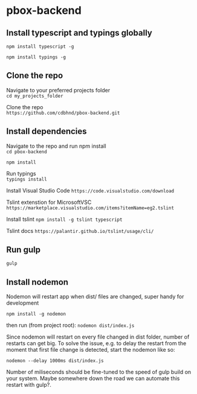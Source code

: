 # pbox-backend

## Install typescript and typings globally  
`npm install typescript -g`  

`npm install typings -g` 

## Clone the repo
Navigate to your preferred projects folder  
`cd my_projects_folder`  

Clone the repo  
`https://github.com/cdbhnd/pbox-backend.git`  
  
## Install dependencies  

Navigate to the repo and run npm install  
`cd pbox-backend`  

`npm install`  

Run typings  
`typings install`

Install Visual Studio Code
`https://code.visualstudio.com/download`

Tslint extenstion for MicrosoftVSC
`https://marketplace.visualstudio.com/items?itemName=eg2.tslint`

Install tslint
`npm install -g tslint typescript`

Tslint docs
`https://palantir.github.io/tslint/usage/cli/`


## Run gulp  
`gulp`  

## Install nodemon

Nodemon will restart app when dist/ files are changed, super handy for development

`npm install -g nodemon`

then run (from project root):
`nodemon dist/index.js`

Since nodemon will restart on every file changed in dist folder, number of restarts can get big. To solve the issue, e.g. to delay the restart from the moment that first file change is detected, start the nodemon like so:

`nodemon --delay 1000ms dist/index.js`

Number of miliseconds should be fine-tuned to the speed of gulp build on your system. Maybe somewhere down the road we can automate this restart with gulp?.